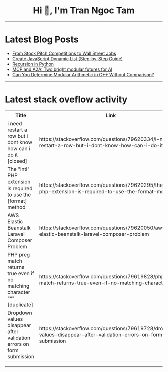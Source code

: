 <h1 align="center">Hi 👋, I'm Tran Ngoc Tam</h1>

---

# Latest Blog Posts 
<!-- BLOG-POST-LIST:START -->
- [From Stock Pitch Competitions to Wall Street Jobs](https://dev.to/marketdaily/from-stock-pitch-competitions-to-wall-street-jobs-1k2p)
- [Create JavaScript Dynamic List &lpar;Step-by-Step Guide&rpar;](https://dev.to/patricia1988hernandez2/create-javascript-dynamic-list-step-by-step-guide-3465)
- [Recursion in Python](https://dev.to/bterwijn/recursion-in-python-4hka)
- [MCP and A2A: Two bright modular futures for AI](https://dev.to/leading-edje/mcp-and-a2a-two-bright-modular-futures-for-ai-16f)
- [Can You Determine Modular Arithmetic in C++ Without Comparison?](https://dev.to/generatecodedev/can-you-determine-modular-arithmetic-in-c-without-comparison-4gfa)
<!-- BLOG-POST-LIST:END -->

---

# Latest stack oveflow activity
<table>
  <tr><th>Title</th><th>Link</th></tr>
  <!-- STACKOVERFLOW:START --><tr><td>i need restart a row but i dont know how can i do it [closed]</td><td>https://stackoverflow.com/questions/79620334/i-need-restart-a-row-but-i-dont-know-how-can-i-do-it</td></tr><tr><td>The &quot;intl&quot; PHP extension is required to use the [format] method</td><td>https://stackoverflow.com/questions/79620295/the-intl-php-extension-is-required-to-use-the-format-method</td></tr><tr><td>AWS Elastic Beanstalk Laravel Composer Problem</td><td>https://stackoverflow.com/questions/79620050/aws-elastic-beanstalk-laravel-composer-problem</td></tr><tr><td>PHP preg match returns true even if no matching character &quot;°&quot; [duplicate]</td><td>https://stackoverflow.com/questions/79619828/php-preg-match-returns-true-even-if-no-matching-character</td></tr><tr><td>Dropdown values disappear after validation errors on form submission</td><td>https://stackoverflow.com/questions/79619728/dropdown-values-disappear-after-validation-errors-on-form-submission</td></tr><!-- STACKOVERFLOW:END -->
</table>

---



